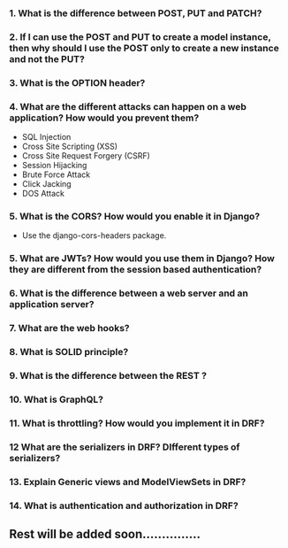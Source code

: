 ### 1. What is the difference between POST, PUT and PATCH?

### 2. If I can use the POST and PUT to create a model instance, then why should I use the POST only to create a new instance and not the PUT?


### 3. What is the **OPTION** header?

### 4. What are the different attacks can happen on a web application? How would you prevent them?

 - SQL Injection
 - Cross Site Scripting (XSS)
 - Cross Site Request Forgery (CSRF)
 - Session Hijacking
 - Brute Force Attack
 - Click Jacking
 - DOS Attack

### 5. What is the CORS? How would you enable it in Django?
 - Use the django-cors-headers package.

### 5. What are JWTs? How would you use them in Django? How they are different from the session based authentication?

### 6. What is the difference between a web server and an application server?

### 7. What are the web hooks?

### 8. What is **SOLID** principle?

### 9. What is the difference between the **REST** ?

### 10. What is GraphQL?

### 11. What is throttling? How would you implement it in DRF?

### 12 What are the serializers in DRF? DIfferent types of serializers?

### 13. Explain Generic views and ModelViewSets in DRF?

### 14. What is authentication and authorization in DRF?


## Rest will be added soon...............

